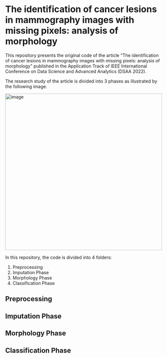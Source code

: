 # The identification of cancer lesions in mammography images with missing pixels: analysis of morphology

This repository presents the original code of the article "The identification of cancer lesions in mammography images with missing pixels: analysis of morphology" published in the Application Track of IEEE International Conference on Data Science and Advanced Analytics (DSAA 2022).


The research study of the article is divided into 3 phases as illustrated by the following image.

<img width="498" alt="image" src="https://user-images.githubusercontent.com/57224933/187632144-87688d4e-6cff-4ad6-b55e-9d31690fd8d0.png">


In this repository, the code is divided into 4 folders:
 1. Preprocessing
 2. Imputation Phase
 3. Morphology Phase
 4. Classification Phase

## Preprocessing




## Imputation Phase



## Morphology Phase



## Classification Phase

